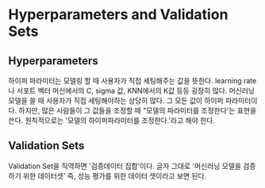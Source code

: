 # Hyperparameters and Validation Sets
## Hyperparameters
하이퍼 파라미터는 모델링 할 때 사용자가 직접 세팅해주는 값을 뜻한다. learning rate나 서포트 벡터 머신에서의 C, sigma 값, KNN에서의 K값 등등 굉장히 많다. 머신러닝 모델을 쓸 때 사용자가 직접 세팅해야하는 상당히 많다. 그 모든 값이 하이퍼 파라미터이다. 하지만, 많은 사람들이 그 값들을 조정할 때 "모델의 파라미터를 조정한다'는 표현을 쓴다. 원칙적으로는 '모델의 하이퍼파라미터를 조정한다.'라고 해야 한다.

## Validation Sets
Validation Set을 직역하면 '검증데이터 집합'이다. 글자 그대로 '머신러닝 모델을 검증하기 위한 데이터셋' 즉, 성능 평가를 위한 데이터 셋이라고 보면 된다. 